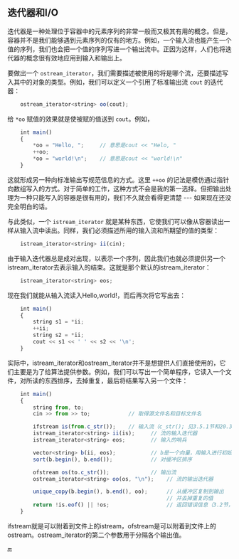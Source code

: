 ## 迭代器和I/O

迭代器是一种处理位于容器中的元素序列的非常一般而又极其有用的概念。但是，容器并不是我们能够遇到元素序列的仅有的地方。例如，一个输入流也能产生一个值的序列，我们也会把一个值的序列写进一个输出流中。正因为这样，人们也将迭代器的概念很有效地应用到输入和输出上。

要做出一个 `ostream_iterator`，我们需要描述被使用的将是哪个流，还要描述写入其中的对象的类型。例如，我们可以定义一个引用了标准输出流 `cout` 的迭代器：

```javascript
    ostream_iterator<string> oo(cout);
```

给 `*oo` 赋值的效果就是使被赋的值送到 `cout`。例如，

```javascript
    int main()
    {
        *oo = "Hello, ";     // 意思是cout << "Helo, "
        ++oo;
        *oo = "world!\n";    // 意思是cout << "world!\n"
    }
```

这就形成另一种向标准输出写规范信息的方式。这里 `++oo` 的记法是模仿通过指针向数组写入的方式。对于简单的工作，这种方式不会是我的第一选择。但把输出处理为一种只能写入的容器是很有用的，我们不久就会看得更清楚 --- 如果现在还没完全明白的话。

与此类似，一个 `istream_iterator` 就是某种东西，它使我们可以像从容器读出一样从输入流中读出。同样，我们必须描述所用的输入流和所期望的值的类型：

```javascript
    istream_iterator<string> ii(cin);
```

由于输入迭代器总是成对出现，以表示一个序列，因此我们也就必须提供另一个istream\_iterator去表示输入的结束。这就是那个默认的istream\_iterator：

```javascript
    istream_iterator<string> eos;
```

现在我们就能从输入流读入Hello,world!，而后再次将它写出去：

```javascript
    int main()
    {
        string s1 = *ii;
        ++ii;
        string s2 = *ii;
        cout << s1 << ' ' << s2 << '\n';
    }
```

实际中，istream\_iterator和ostream\_iterator并不是想提供人们直接使用的，它们主要是为了给算法提供参数。例如，我们可以写出一个简单程序，它读入一个文件，对所读的东西排序，去掉重复，最后将结果写入另一个文件：

```javascript
    int main()
    {
        string from, to;
        cin >> from >> to;            // 取得源文件名和目标文件名

        ifstream is(from.c_str());    // 输入流（c_str(); 见3.5.1节和20.3.7节）
        istream_iterator<string> ii(is);     // 流的输入迭代器
        istream_iterator<string> eos;        // 输入的哨兵

        vector<string> b(ii, eos);           // b是一个向量，用输入进行初始化
        sort(b.begin(), b.end());            // 对缓冲区排序

        ofstream os(to.c_str());             // 输出流
        ostream_iterator<string> oo(os, "\n");    // 流的输出迭代器

        unique_copy(b.begin(), b.end(), oo);      // 从缓冲区复制到输出
                                                  // 并去掉重复的值
        return !is.eof() || !os;                  // 返回错误信息（3.2节，21.3.3节）
    }
```

ifstream就是可以附着到文件上的istream，ofstream是可以附着到文件上的ostream。ostream\_iterator的第二个参数用于分隔各个输出值。

🔚

